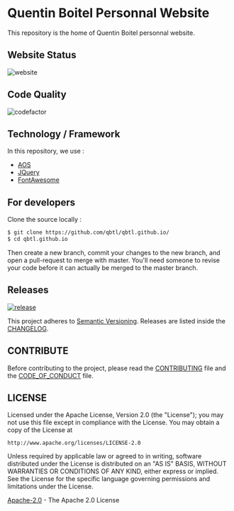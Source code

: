 # Quentin Boitel Personnal Website

This repository is the home of Quentin Boitel personnal website.

## Website Status

![website](https://img.shields.io/website?labelColor=black&down_color=ED1C24&down_message=under%20maintenance&label=status&up_color=149551&up_message=up%20and%20running&url=https%3A%2F%2Fqbtl.github.io)

## Code Quality

![codefactor](https://img.shields.io/codefactor/grade/github/qbtl/qbtl.github.io/master?label=CodeFactor&labelColor=black&color=149551&logo=codefactor&logoColor=white)

## Technology / Framework

In this repository, we use :

* [AOS](https://github.com/michalsnik/aos/)
* [JQuery](https://www.jquery.com)
* [FontAwesome](https://origin.fontawesome.com)

## For developers

Clone the source locally :

```sh
$ git clone https://github.com/qbtl/qbtl.github.io/
$ cd qbtl.github.io
```

Then create a new branch, commit your changes to the new branch, and open a pull-request to merge with master.
You'll need someone to revise your code before it can actually be merged to the master branch.

## Releases

[![release](https://img.shields.io/github/v/release/qbtl/qbtl.github.io.svg?label=Version&labelColor=black&logo=github&color=blue&sort=semver)](https://github.com/qbtl/qbtl.github.io/releases/)

This project adheres to [Semantic Versioning](https://semver.org/spec/v2.0.0.html).
Releases are listed inside the [CHANGELOG](https://www.github.com/qbtl/qbtl.github.io/blob/master/docs/CHANGELOG.md).

## CONTRIBUTE

Before contributing to the project, please read the [CONTRIBUTING](https://www.github.com/qbtl/qbtl.github.io/blob/master/docs/CONTRIBUTING.md) file and the [CODE_OF_CONDUCT](https://www.github.com/qbtl/qbtl.github.io/blob/master/docs/CODE_OF_CONDUCT.md) file.

## LICENSE

Licensed under the Apache License, Version 2.0 (the "License");
you may not use this file except in compliance with the License.
You may obtain a copy of the License at

`http://www.apache.org/licenses/LICENSE-2.0`

Unless required by applicable law or agreed to in writing, software
distributed under the License is distributed on an "AS IS" BASIS,
WITHOUT WARRANTIES OR CONDITIONS OF ANY KIND, either express or implied.
See the License for the specific language governing permissions and
limitations under the License.

[Apache-2.0](https://apache.org/licenses/LICENSE-2.0) - The Apache 2.0 License
